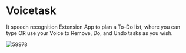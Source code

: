 # Voicetask
It speech recognition Extension App to plan a To-Do list, where you can type OR use your Voice to Remove, Do, and Undo tasks as you wish.




![59978](https://github.com/user-attachments/assets/3f8c6dbd-3eaf-41b0-95ce-17374bfc7509)
